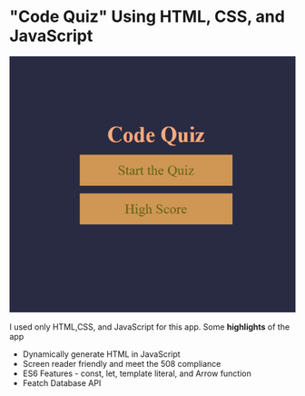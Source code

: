 # "Code Quiz" Using HTML, CSS, and JavaScript

![On the Code Quiz app we have Start and High score button.](images\main-screen.PNG)

I used only HTML,CSS, and JavaScript for this app. Some **highlights** of the app

* Dynamically generate HTML in JavaScript
* Screen reader friendly and meet the 508 compliance 
* ES6 Features - const, let, template literal, and Arrow function
* Featch Database API

